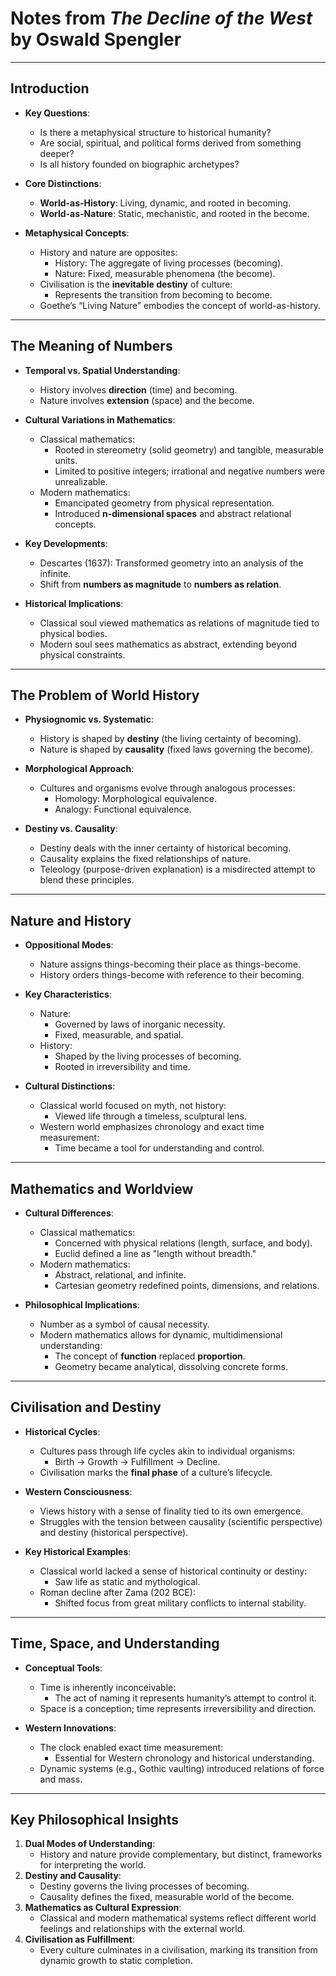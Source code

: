 # Notes from *The Decline of the West* by Oswald Spengler

---

## **Introduction**
- **Key Questions**:
  - Is there a metaphysical structure to historical humanity?
  - Are social, spiritual, and political forms derived from something deeper?
  - Is all history founded on biographic archetypes?

- **Core Distinctions**:
  - **World-as-History**: Living, dynamic, and rooted in becoming.
  - **World-as-Nature**: Static, mechanistic, and rooted in the become.

- **Metaphysical Concepts**:
  - History and nature are opposites:
    - History: The aggregate of living processes (becoming).
    - Nature: Fixed, measurable phenomena (the become).
  - Civilisation is the **inevitable destiny** of culture:
    - Represents the transition from becoming to become.
  - Goethe’s “Living Nature” embodies the concept of world-as-history.

---

## **The Meaning of Numbers**
- **Temporal vs. Spatial Understanding**:
  - History involves **direction** (time) and becoming.
  - Nature involves **extension** (space) and the become.

- **Cultural Variations in Mathematics**:
  - Classical mathematics:
    - Rooted in stereometry (solid geometry) and tangible, measurable units.
    - Limited to positive integers; irrational and negative numbers were unrealizable.
  - Modern mathematics:
    - Emancipated geometry from physical representation.
    - Introduced **n-dimensional spaces** and abstract relational concepts.

- **Key Developments**:
  - Descartes (1637): Transformed geometry into an analysis of the infinite.
  - Shift from **numbers as magnitude** to **numbers as relation**.

- **Historical Implications**:
  - Classical soul viewed mathematics as relations of magnitude tied to physical bodies.
  - Modern soul sees mathematics as abstract, extending beyond physical constraints.

---

## **The Problem of World History**
- **Physiognomic vs. Systematic**:
  - History is shaped by **destiny** (the living certainty of becoming).
  - Nature is shaped by **causality** (fixed laws governing the become).

- **Morphological Approach**:
  - Cultures and organisms evolve through analogous processes:
    - Homology: Morphological equivalence.
    - Analogy: Functional equivalence.

- **Destiny vs. Causality**:
  - Destiny deals with the inner certainty of historical becoming.
  - Causality explains the fixed relationships of nature.
  - Teleology (purpose-driven explanation) is a misdirected attempt to blend these principles.

---

## **Nature and History**
- **Oppositional Modes**:
  - Nature assigns things-becoming their place as things-become.
  - History orders things-become with reference to their becoming.

- **Key Characteristics**:
  - Nature:
    - Governed by laws of inorganic necessity.
    - Fixed, measurable, and spatial.
  - History:
    - Shaped by the living processes of becoming.
    - Rooted in irreversibility and time.

- **Cultural Distinctions**:
  - Classical world focused on myth, not history:
    - Viewed life through a timeless, sculptural lens.
  - Western world emphasizes chronology and exact time measurement:
    - Time became a tool for understanding and control.

---

## **Mathematics and Worldview**
- **Cultural Differences**:
  - Classical mathematics:
    - Concerned with physical relations (length, surface, and body).
    - Euclid defined a line as "length without breadth."
  - Modern mathematics:
    - Abstract, relational, and infinite.
    - Cartesian geometry redefined points, dimensions, and relations.

- **Philosophical Implications**:
  - Number as a symbol of causal necessity.
  - Modern mathematics allows for dynamic, multidimensional understanding:
    - The concept of **function** replaced **proportion**.
    - Geometry became analytical, dissolving concrete forms.

---

## **Civilisation and Destiny**
- **Historical Cycles**:
  - Cultures pass through life cycles akin to individual organisms:
    - Birth → Growth → Fulfillment → Decline.
  - Civilisation marks the **final phase** of a culture’s lifecycle.

- **Western Consciousness**:
  - Views history with a sense of finality tied to its own emergence.
  - Struggles with the tension between causality (scientific perspective) and destiny (historical perspective).

- **Key Historical Examples**:
  - Classical world lacked a sense of historical continuity or destiny:
    - Saw life as static and mythological.
  - Roman decline after Zama (202 BCE):
    - Shifted focus from great military conflicts to internal stability.

---

## **Time, Space, and Understanding**
- **Conceptual Tools**:
  - Time is inherently inconceivable:
    - The act of naming it represents humanity’s attempt to control it.
  - Space is a conception; time represents irreversibility and direction.

- **Western Innovations**:
  - The clock enabled exact time measurement:
    - Essential for Western chronology and historical understanding.
  - Dynamic systems (e.g., Gothic vaulting) introduced relations of force and mass.

---

## **Key Philosophical Insights**
1. **Dual Modes of Understanding**:
   - History and nature provide complementary, but distinct, frameworks for interpreting the world.
2. **Destiny and Causality**:
   - Destiny governs the living processes of becoming.
   - Causality defines the fixed, measurable world of the become.
3. **Mathematics as Cultural Expression**:
   - Classical and modern mathematical systems reflect different world feelings and relationships with the external world.
4. **Civilisation as Fulfillment**:
   - Every culture culminates in a civilisation, marking its transition from dynamic growth to static completion.
